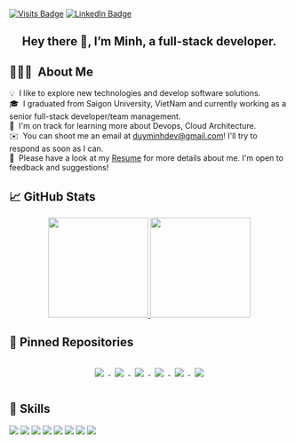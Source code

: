 [![Visits Badge](https://badges.pufler.dev/visits/minhlk/minhlk)](https:minhlk)
[![LinkedIn Badge](https://img.shields.io/badge/LinkedIn-Profile-informational?style=flat&logo=linkedin&logoColor=white&color=0D76A8)](https://www.linkedin.com/in/minh-duy-bui/)

<h2 align="center">Hey there 👋, I’m <b>Minh</b>, a full-stack developer.</h2>

## 👨🏻‍💻 &nbsp;About Me

💡 &nbsp;I like to explore new technologies and develop software solutions.\
🎓 &nbsp;I graduated from Saigon University, VietNam and currently working as a senior full-stack developer/team management.\
🌱 &nbsp;I'm on track for learning more about Devops, Cloud Architecture.\
✉️ &nbsp;You can shoot me an email at duyminhdev@gmail.com! I'll try to respond as soon as I can.\
📄 &nbsp;Please have a look at my [Resume](https://www.linkedin.com/in/minh-duy-bui/) for more details about me. I'm open to feedback and suggestions!

## &#x1f4c8; GitHub Stats
<p align="center">
<a href="https://github.com/minhlk">
  <img height="180em" src="https://github-readme-stats-eight-theta.vercel.app/api?username=minhlk&show_icons=true&theme=algolia&include_all_commits=true&count_private=true"/>
  <img height="180em" src="https://github-readme-stats-eight-theta.vercel.app/api/top-langs/?username=minhlk&layout=compact&langs_count=8&theme=algolia&hide=html"/>
</a>
</p>


## 📌 Pinned Repositories
<p align="center">
<a href="https://github.com/minhlk/android_nhentai_app">
  <img align="center" style="margin:0.5rem" src="https://github-readme-stats.vercel.app/api/pin/?username=minhlk&repo=android_nhentai_app&title_color=ffffff&text_color=c9cacc&icon_color=4AB197&bg_color=1A2B34" />
</a>

<a href="https://github.com/minhlk/Drive-Upload">
  <img align="center" style="margin:1rem 0.5rem" src="https://github-readme-stats.vercel.app/api/pin/?username=minhlk&repo=Drive-Upload&title_color=ffffff&text_color=c9cacc&icon_color=4AB197&bg_color=1A2B34" />
</a>

<a href="https://github.com/minhlk/LibraryManagementApi">
  <img align="center" style="margin:0.5rem" src="https://github-readme-stats.vercel.app/api/pin/?username=minhlk&repo=LibraryManagementApi&title_color=ffffff&text_color=c9cacc&icon_color=4AB197&bg_color=1A2B34" />
</a>

<a href="https://github.com/minhlk/Drive-Upload">
  <img align="center" style="margin:0.5rem" src="https://github-readme-stats.vercel.app/api/pin/?username=minhlk&repo=Drive-Upload&title_color=ffffff&text_color=c9cacc&icon_color=4AB197&bg_color=1A2B34" />
</a>

<a href="https://github.com/minhlk/Laravel-PHPFPM-Nginx-Xdebug">
  <img align="center" style="margin:0.5rem" src="https://github-readme-stats.vercel.app/api/pin/?username=minhlk&repo=Laravel-PHPFPM-Nginx-Xdebug&title_color=ffffff&text_color=c9cacc&icon_color=4AB197&bg_color=1A2B34" />
</a>

<a href="https://github.com/minhlk/ELK-Stack-Node">
  <img align="center" style="margin:0.5rem" src="https://github-readme-stats.vercel.app/api/pin/?username=minhlk&repo=ELK-Stack-Node&title_color=ffffff&text_color=c9cacc&icon_color=4AB197&bg_color=1A2B34" />
</a>

</p>

## 💼 Skills
![](https://img.shields.io/badge/AWS-orange?style=for-the-badge&logo=aws)
![](https://img.shields.io/badge/PHP-777BB4?style=for-the-badge&logo=php&logoColor=white)
![](https://img.shields.io/badge/Node.js-43853D?style=for-the-badge&logo=node.js&logoColor=white)
![](https://img.shields.io/badge/React-20232A?style=for-the-badge&logo=react&logoColor=61DAFB)
![](https://img.shields.io/badge/JavaScript-F7DF1E?style=for-the-badge&logo=javascript&logoColor=black)
![](https://img.shields.io/badge/Shell_Script-121011?style=for-the-badge&logo=gnu-bash&logoColor=white)
![](https://img.shields.io/badge/Android-3DDC84?style=for-the-badge&logo=android&logoColor=white)
![](https://img.shields.io/badge/MySQL-00000F?style=for-the-badge&logo=mysql&logoColor=white)
